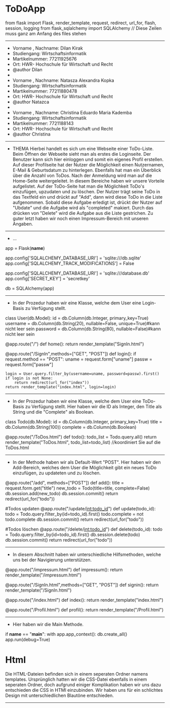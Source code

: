 # ToDoApp
from flask import Flask, render_template, request, redirect, url_for, flash, session, logging
from flask_sqlalchemy import SQLAlchemy // Diese Zeilen muss ganz am Anfang des files stehen

************************************************************
* Vorname , Nachname:   Dilan Kirak                          
 * Studiengang: Wirtschaftsinformatik                        
 * Martikelnummer:    77211925676                            
 * Ort: HWR- Hochschule für Wirtschaft und Recht             
 * @author Dilan	            	                         
 *                                             
* Vorname , Nachname:   Natasza Alexandra Kopka              
 * Studiengang: Wirtschaftsinformatik                         
 * Martikelnummer:    77211880478                             
 * Ort: HWR- Hochschule für Wirtschaft und Recht             
 * @author Natazca	            	                         
 *                                             
* Vorname , Nachname:   Christina Eduardo Maria Kademba       
 * Studiengang: Wirtschaftsinformatik                         
 * Martikelnummer:     7721188143                             
 * Ort: HWR- Hochschule für Wirtschaft und Recht             
 * @author Christina	            	     

 *************************************************************

* THEMA
Hierbei handelt es sich um eine Webseite einer ToDo-Liste. Beim Öffnen der Webseite sieht man als erstes die Loginseite. Der Benutzer kann sich hier einloggen und somit ein eigenes Profil erstellen. Auf dieser Profilseite hat der Nutzer die Möglichkeit einen Nutzernamen, E-Mail & Geburtsdatum zu hinterlegen. Ebenfalls hat man ein Überblick über die Anzahl von ToDos. Nach der Anmeldung wird man auf die Home-Seite weitergeleitet. In diesem Bereiche haben wir unsere Vorteile aufgelistet. 
Auf der ToDo-Seite hat man die Möglichkeit ToDo's einzufügen, upzudaten und zu löschen. Der Nutzer trägt seine ToDo in das Textfeld ein und drückt auf "Add", dann wird diese ToDo in die Liste aufgenommen. Sobald diese Aufgabe erledigt ist, drückt der Nutzer auf "Ubdate" und die Aufgabe wird als "completed" makiert. Durch das drücken von "Delete" wird die Aufgabe aus die Liste gestrichen. 
Zu guter letzt haben wir noch einen Impressum-Bereich mit unseren Angaben. 

************************************************************ 
* ...

app = Flask(__name__)

app.config['SQLALCHEMY_DATABASE_URI'] = 'sqlite:///db.sqlite'
app.config['SQLALCHEMY_TRACK_MODIFICATIONS'] = False

app.config['SQLALCHEMY_DATABASE_URI'] = 'sqlite:///database.db'
app.config['SECRET_KEY'] = 'secretkey'

db = SQLAlchemy(app)


******************************************************************
* In der Prozedur haben wir eine Klasse, welche dem User eine Login-Basis zu Verfügung stellt. 


class User(db.Model):
    id = db.Column(db.Integer, primary_key=True)
    username = db.Column(db.String(20), nullable=False, unique=True)#kann nicht leer sein
    password = db.Column(db.String(80), nullable=False)#kann nicht leer sein

@app.route("/")
def home():
    return render_template("SignIn.html")

@app.route("/SignIn",methods=["GET", "POST"])
def login():
    if request.method == "POST":
        uname = request.form["uname"]
        passw = request.form["passw"]
        
    login = User.query.filter_by(username=uname, password=passw).first()
    if login is not None:
        return redirect(url_for("index"))
    return render_template("index.html", login=login)


****************************************************************
* In der Prozedur haben wir eine Klasse, welche dem User eine ToDo-Basis zu Verfügung stellt. Hier haben wir die ID als Integer, den Title als String und die "Complete" als Boolean.  


class Todo(db.Model):
    id = db.Column(db.Integer, primary_key=True)
    title = db.Column(db.String(100))
    complete = db.Column(db.Boolean)


@app.route("/ToDos.html")
def todo():
    todo_list = Todo.query.all()
    return render_template("ToDos.html", todo_list=todo_list)
    //koordiniert Sie auf die ToDos.html


******************************************************************
* In der Methode haben wir als Default-Wert "POST". Hier haben wir den Add-Bereich, welches dem User die Möglichkeit gibt ein neues ToDo einzufügen, zu updateten und zu löschen. 


@app.route("/add", methods=["POST"])
def add():
    title = request.form.get("title")
    new_todo = Todo(title=title, complete=False)
    db.session.add(new_todo)
    db.session.commit()
    return redirect(url_for("todo"))

#Todos updaten
@app.route("/update/<int:todo_id>")
def update(todo_id):
    todo = Todo.query.filter_by(id=todo_id).first()
    todo.complete = not todo.complete
    db.session.commit()
    return redirect(url_for("todo"))

#Todos löschen
@app.route("/delete/<int:todo_id>")
def delete(todo_id):
    todo = Todo.query.filter_by(id=todo_id).first()
    db.session.delete(todo)
    db.session.commit()
    return redirect(url_for("todo"))

******************************************************************
*  In diesem Abschnitt haben wir unterschiedliche Hilfsmethoden, welche uns bei der Navigierung unterstützen. 


@app.route("/impressum.html")
def impressum():
    return render_template("/impressum.html")

@app.route("/SignIn.html",methods=["GET", "POST"])
def signin():
    return render_template("/SignIn.html")


@app.route("/index.html")
def index():
    return render_template("index.html")


@app.route("/Profil.html")
def profil():
    return render_template("/Profil.html")

****************************************************************
*  Hier haben wir die Main Methode.

if __name__ == "__main__":
    with app.app_context():
        db.create_all()
    app.run(debug=True)



# Html

Die HTML-Dateien befinden sich in einem seperaten Ordner namens templates. Ursprünglich hatten wir
die CSS-Datei ebenfalls in einem seperaten Ordner, doch aufgrund einiger Komplikation haben wir 
uns dazu entschieden die CSS in HTMl einzubinden. 
Wir haben uns für ein schlichtes Design mit unterschiedlichen Blautöne entschieden. 

******************************************






